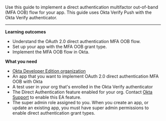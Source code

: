 <ApiLifecycle access="ea" />
<ApiLifecycle access="ie" />

Use this guide to implement a direct authentication multifactor out-of-band (MFA OOB) flow for your app. This guide uses Okta Verify Push with the Okta Verify authenticator.

---

**Learning outcomes**

* Understand the OAuth 2.0 direct authentication MFA OOB flow.
* Set up your app with the MFA OOB grant type.
* Implement the MFA OOB flow in Okta.

**What you need**

* [Okta Developer Edition organization](https://developer.okta.com/signup)
* An app that you want to implement OAuth 2.0 direct authentication MFA OOB with Okta
* A test user in your org that's enrolled in the Okta Verify authenticator
* The Direct Authentication feature enabled for your org. Contact [Okta Support](https://support.okta.com) to enable this EA feature.
* The super admin role assigned to you. When you create an app, or update an existing app, you must have super admin permissions to enable direct authentication grant types.

<ApiAmProdWarning />
